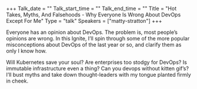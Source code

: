 +++
Talk_date = ""
Talk_start_time = ""
Talk_end_time = ""
Title = "Hot Takes, Myths, And Falsehoods - Why Everyone Is Wrong About DevOps Except For Me"
Type = "talk"
Speakers = ["matty-stratton"]
+++

Everyone has an opinion about DevOps. The problem is, most people’s opinions are wrong. In this Ignite, I’ll spin through some of the more popular misconceptions about DevOps of the last year or so, and clarify them as only I know how.

Will Kubernetes save your soul? Are enterprises too stodgy for DevOps? Is immutable infrastructure even a thing? Can you devops without kitten gif’s? I’ll bust myths and take down thought-leaders with my tongue planted firmly in cheek.
